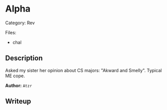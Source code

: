 # Alpha

Category: Rev

Files:
- chal

## Description

Asked my sister her opinion about CS majors: "Akward and Smelly". Typical ME cope.

**Author:** `Atzr`

## Writeup